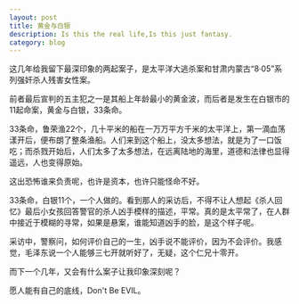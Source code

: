 ```yaml
---
layout: post
title: 黄金与白银
description: Is this the real life,Is this just fantasy.
category: blog
---
```


这几年给我留下最深印象的两起案子，是太平洋大逃杀案和甘肃内蒙古“8·05”系列强奸杀人残害女性案。

前者最后宣判的五主犯之一是其船上年龄最小的黄金波，而后者是发生在白银市的11起命案，黄金与白银，33条命。

33条命，鲁荣渔22个，几十平米的船在一万万平方千米的太平洋上，第一滴血荡漾开后，便布朗了整条渔船。人们来到这个船上，没太多想法，就是为了一口饭吃；而杀戮开始后，人们太多了太多想法，在远离陆地的海里，道德和法律也显得遥远，人也变得原始。

这出恐怖谁来负责呢，也许是资本，也许只能怪命不好。

33条命，白银11个，一个人做的。看到那人的采访后，不得不让人想起《杀人回忆》最后小女孩回答警官的杀人凶手模样的描述，平常。真的是太平常了，在人群中接近于模糊的寻常，如果是悬案，谁能知道凶手的脸，是这个样子呢。

采访中，警察问，如何评价自己的一生，凶手说不能评价，因为不会评价。我感觉，毛泽东说一个人能够三七开就听好了，无疑，这个仁兄十零开。

而下一个几年，又会有什么案子让我印象深刻呢？

愿人能有自己的底线，Don't Be EVIL。
